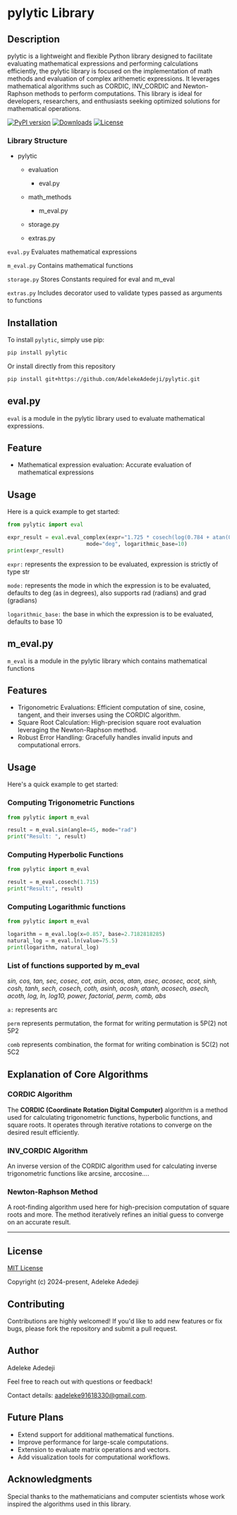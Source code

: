 # pylytic Library
## Description
pylytic is a lightweight and flexible Python library designed to facilitate evaluating mathematical expressions and 
performing calculations efficiently, the pylytic library is focused on the implementation of math methods and evaluation 
of complex arithemetic expressions. It leverages mathematical algorithms such as CORDIC, INV_CORDIC and Newton-Raphson 
methods to perform computations. This library is ideal for developers, researchers, and enthusiasts seeking optimized 
solutions for mathematical operations.

[![PyPI version](https://badge.fury.io/py/pylytic.svg)](https://pypi.org/project/pylytic/)
[![Downloads](https://pepy.tech/badge/pylytic)](https://pepy.tech/project/pylytic)
[![License](https://img.shields.io/badge/license-MIT-blue.svg)](LICENSE)

### Library Structure
- pylytic

  - evaluation
    - eval.py

  - math_methods 
    - m_eval.py
  
  - storage.py

  - extras.py
    
`eval.py` Evaluates mathematical expressions

`m_eval.py` Contains mathematical functions

`storage.py` Stores Constants required for eval and m_eval

`extras.py` Includes decorator used to validate types passed as arguments to functions

## Installation
To install `pylytic`, simply use pip:
```bash
pip install pylytic
```

Or install directly from this repository
```bash
pip install git+https://github.com/AdelekeAdedeji/pylytic.git
```

## eval.py
`eval`  is a module in the pylytic library used to evaluate mathematical expressions. 

## Feature
- Mathematical expression evaluation: Accurate evaluation of mathematical expressions

## Usage 
Here is a quick example to get started:

```python
from pylytic import eval

expr_result = eval.eval_complex(expr="1.725 * cosech(log(0.784 + atan(0.459)) + 4P(2)C(7) / 3!) + cot(40) * asec(9.5 * 7 - 5) - -(sinh(1.5) + 2 ^ ln(0.75))",
                         mode="deg", logarithmic_base=10)
print(expr_result)
```
`expr:` represents the expression to be evaluated, expression is strictly of type str

`mode:` represents the mode in which the expression is to be evaluated, defaults to deg (as in degrees), also supports 
rad (radians) and grad (gradians)

`logarithmic_base:` the base in which the expression is to be evaluated, defaults to base 10


## m_eval.py
`m_eval` is a module in the pylytic library which contains mathematical functions

## Features
- Trigonometric Evaluations: Efficient computation of sine, cosine, tangent, and their inverses using the CORDIC algorithm.
- Square Root Calculation: High-precision square root evaluation leveraging the Newton-Raphson method.
- Robust Error Handling: Gracefully handles invalid inputs and computational errors.

## Usage
Here's a quick example to get started:

### Computing Trigonometric Functions

```python
from pylytic import m_eval

result = m_eval.sin(angle=45, mode="rad")
print("Result: ", result)
```

### Computing Hyperbolic Functions

```python
from pylytic import m_eval

result = m_eval.cosech(1.715)
print("Result:", result)
```

### Computing Logarithmic functions

```python
from pylytic import m_eval

logarithm = m_eval.log(x=0.857, base=2.7182818285)
natural_log = m_eval.ln(value=75.5)
print(logarithm, natural_log)
```

### List of functions supported by m_eval
*sin, cos, tan, sec, cosec, cot, asin, acos, atan, asec, acosec, acot, sinh, cosh, tanh, sech, cosech, coth, asinh, 
acosh, atanh, acosech, asech, acoth, log, ln, log10, power, factorial, perm, comb, abs*

`a:` represents arc 

`perm` represents permutation, the format for writing permutation is 5P(2) not 5P2

`comb` represents combination, the format for writing combination is 5C(2) not 5C2


## Explanation of Core Algorithms

### CORDIC Algorithm
The **CORDIC (Coordinate Rotation Digital Computer)** algorithm is a method used for calculating trigonometric functions, 
hyperbolic functions, and square roots. It operates through iterative rotations to converge on the desired result 
efficiently.

### INV_CORDIC Algorithm
An inverse version of the CORDIC algorithm used for calculating inverse trigonometric functions like arcsine, arccosine....

### Newton-Raphson Method
A root-finding algorithm used here for high-precision computation of square roots and more. The method iteratively refines an 
initial guess to converge on an accurate result.

---
## License
[MIT License](https://opensource.org/licenses/MIT)

Copyright (c) 2024-present, Adeleke Adedeji

## Contributing
Contributions are highly welcomed! If you'd like to add new features or fix bugs, please fork the repository and submit a pull request.

## Author
Adeleke Adedeji

Feel free to reach out with questions or feedback!

Contact details: [aadeleke91618330@gmail.com](mailto:aadeleke91618330@gmail.com).

## Future Plans
- Extend support for additional mathematical functions.
- Improve performance for large-scale computations.
- Extension to evaluate matrix operations and vectors.
- Add visualization tools for computational workflows.

## Acknowledgments
Special thanks to the mathematicians and computer scientists whose work inspired the algorithms used in this library.
